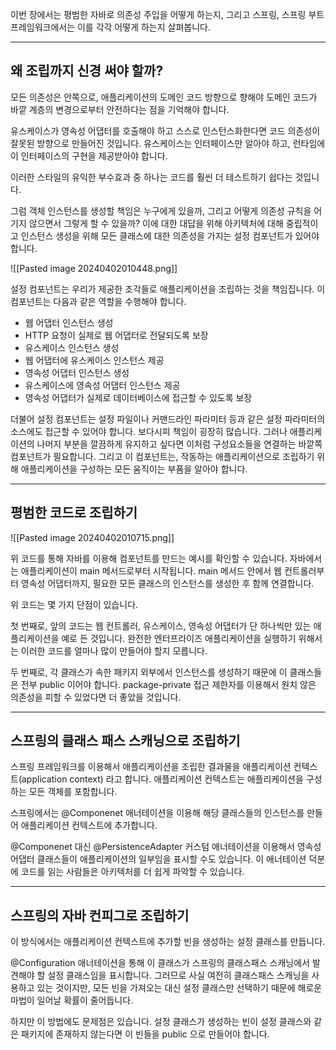 
이번 장에서는 평범한 자바로 의존성 주입을 어떻게 하는지, 그리고 스프링, 스프링 부트 프레임워크에서는 이를 각각 어떻게 하는지 살펴봅니다.


---

## 왜 조립까지 신경 써야 할까?

모든 의존성은 안쪽으로, 애플리케이션의 도메인 코드 방향으로 향해야 도메인 코드가 바깥 계층의 변경으로부터 안전하다는 점을 기억해야 합니다.

유스케이스가 영속성 어댑터를 호출해야 하고 스스로 인스턴스화한다면 코드 의존성이 잘못된 방향으로 만들어진 것입니다. 유스케이스는 인터페이스만 알아야 하고, 런타임에 이 인터페이스의 구현을 제공받아야 합니다.

이러한 스타일의 유익한 부수효과 중 하나는 코드를 훨씬 더 테스트하기 쉽다는 것입니다.

그럼 객체 인스턴스를 생성할 책임은 누구에게 있을까, 그리고 어떻게 의존성 규칙을 어기지 않으면서 그렇게 할 수 있을까?
이에 대한 대답을 위해 아키텍처에 대해 중립적이고 인스턴스 생성을 위해 모든 클래스에 대한 의존성을 가지는 설정 컴포넌트가 있어야 합니다.

![[Pasted image 20240402010448.png]]


설정 컴포넌트는 우리가 제공한 조각들로 애플리케이션을 조립하는 것을 책임집니다. 이 컴포넌트는 다음과 같은 역할을 수행해야 합니다.

- 웹 어댑터 인스턴스 생성
- HTTP  요청이 실제로 웹 어댑터로 전달되도록 보장
- 유스케이스 인스턴스 생성
- 웹 어댑터에 유스케이스 인스턴스 제공
- 영속성 어댑터 인스턴스 생성
- 유스케이스에 영속성 어댑터 인스턴스 제공
- 영속성 어댑터가 실제로 데이터베이스에 접근할 수 있도록 보장

더불어 설정 컴포넌트는 설정 파일이나 커맨드라인 파라미터 등과 같은 설정 파라미터의 소스에도 접근할 수 있어야 합니다. 보다시피 책임이 굉장히 많습니다. 그러나 애플리케이션의 나머지 부분을 깔끔하게 유지하고 싶다면 이처럼 구성요소들을 연결하는 바깥쪽 컴포넌트가 필요합니다. 그리고 이 컴포넌트는, 작동하는 애플리케이션으로 조립하기 위해 애플리케이션을 구성하는 모든 움직이는 부품을 알아야 합니다.


---

## 평범한 코드로 조립하기

![[Pasted image 20240402010715.png]]

위 코드를 통해 자바를 이용해 컴포넌트를 만드는 예시를 확인할 수 있습니다. 자바에서는 애플리케이션이 main 메서드로부터 시작됩니다. main 메서드 안에서 웹 컨트롤러부터 영속성 어댑터까지, 필요한 모든 클래스의 인스턴스를 생성한 후 함께 연결합니다.

위 코드는 몇 가지 단점이 있습니다.

첫 번째로, 앞의 코드는 웹 컨트롤러, 유스케이스, 영속성 어댑터가 단 하나씩만 있는 애플리케이션을 예로 든 것입니다. 완전한 엔터프라이즈 애플리케이션을 실행하기 위해서는 이러한 코드를 얼마나 많이 만들어야 할지 모릅니다.

두 번째로, 각 클래스가 속한 패키지 외부에서 인스턴스를 생성하기 때문에 이 클래스들은 전부 public 이어야 합니다. package-private 접근 제한자를 이용해서 원치 않은 의존성을 피할 수 있었다면 더 좋았을 것입니다.


---

## 스프링의 클래스 패스 스캐닝으로 조립하기

스프링 프레임워크를 이용해서 애플리케이션을 조립한 결과물을 애플리케이션 컨텍스트(application context) 라고 합니다. 애플리케이션 컨텍스트는 애플리케이션을 구성하는 모든 객체를 포함합니다.

스프링에서는 @Componenet 애너테이션을 이용해 해당 클래스들의 인스턴스를 만들어 애플리케이션 컨텍스트에 추가합니다.

@Componenet 대신 @PersistenceAdapter 커스텀 애너테이션을 이용해서 영속성 어댑터 클래스들이 애플리케이션의 일부임을 표시할 수도 있습니다. 이 애너테이션 덕분에 코드를 읽는 사람들은 아키텍처를 더 쉽게 파악할 수 있습니다.


---

## 스프링의 자바 컨피그로 조립하기

이 방식에서는 애플리케이션 컨텍스트에 추가할 빈을 생성하는 설정 클래스를 만듭니다.

@Configuration 애너테이션을 통해 이 클래스가 스프링의 클래스패스 스캐닝에서 발견해야 할 설정 클래스임을 표시합니다. 그러므로 사실 여전히 클래스패스 스캐닝을 사용하고 있는 것이지만, 모든 빈을 가져오는 대신 설정 클래스만 선택하기 때문에 해로운 마법이 일어날 확률이 줄어듭니다.

하지만 이 방법에도 문제점은 있습니다. 설정 클래스가 생성하는 빈이 설정 클래스와 같은 패키지에 존재하지 않는다면 이 빈들을 public 으로 만들어야 합니다.